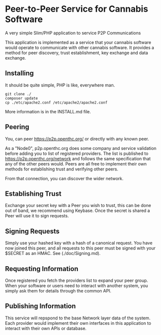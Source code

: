 # Peer-to-Peer Service for Cannabis Software

A very simple Slim/PHP application to service P2P Communications

This application is implemented as a service that your cannabis software would operate to communicate with other cannabis software.
It provides a method for peer discovery, trust establishment, key exchange and data exchange.

## Installing

It should be quite simple, PHP is like, everywhere man.

	git clone ./
	composer update
	cp ./etc/apache2.conf /etc/apache2/apache2.conf

More information is in the INSTALL.md file.

## Peering

You, can peer https://p2p.openthc.org/ or directly with any known peer.

As a "Node0", p2p.openthc.org does some company and service validation before adding you to list of registered providers.
The list is published to https://p2p.openthc.org/network and follows the same specification that any of the other peers would.
Peers are all free to implement their own methods for establishing trust and verifying other peers.

From that connection, you can discover the wider network.

## Establishing Trust

Exchange your secret key with a Peer you wish to trust, this can be done out of band, we recommend using Keybase.
Once the secret is shared a Peer will use it to sign requests.

## Signing Requests

Simply use your hashed key with a hash of a canonical request.
You have now joined this peer, and all requests to this peer must be signed with your $SECRET as an HMAC.
See (./doc/Signing.md).

## Requesting Information

Once registered you fetch the providers list to expand your peer group.
When your software or users need to interact with another system, you simply ask them for details through the common API.

## Publishing Information

This service will repspond to the base Network layer data of the system.
Each provider would implement their own interfaces in this application to interact with their own APIs or database.
